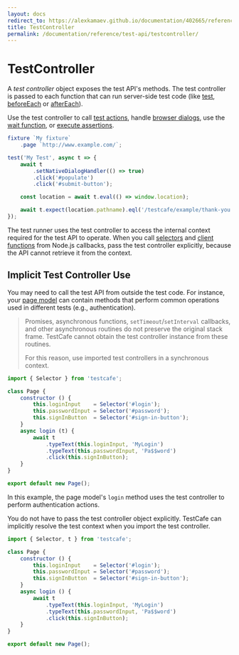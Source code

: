 ```yaml
---
layout: docs
redirect_to: https://alexkamaev.github.io/documentation/402665/reference/test-api/testcontroller
title: TestController
permalink: /documentation/reference/test-api/testcontroller/
---
```

# TestController

A *test controller* object exposes the test API's methods. The test controller is passed to each function that can run server-side test code (like [test](../global/test.md), [beforeEach](../fixture/beforeeach.md) or [afterEach](../fixture/aftereach.md)).

Use the test controller to call [test actions](../../../guides/basic-guides/interact-with-the-page.md), handle [browser dialogs](../../../guides/basic-guides/interact-with-the-page.md#handle-native-dialogs), use the [wait function](../../../guides/basic-guides/interact-with-the-page.md#wait), or [execute assertions](../../../guides/basic-guides/assert.md).

```js
fixture `My fixture`
    .page `http://www.example.com/`;

test('My Test', async t => {
    await t
        .setNativeDialogHandler(() => true)
        .click('#populate')
        .click('#submit-button');

    const location = await t.eval(() => window.location);

    await t.expect(location.pathname).eql('/testcafe/example/thank-you.html');
});
```

The test runner uses the test controller to access the internal context required for the test API to operate. When you call [selectors](../../../guides/basic-guides/select-page-elements.md) and [client functions](../../../guides/basic-guides/obtain-client-side-info.md) from Node.js callbacks, pass the test controller explicitly, because the API cannot retrieve it from the context.

## Implicit Test Controller Use

You may need to call the test API from outside the test code. For instance, your [page model](../../../guides/concepts/page-model.md) can contain methods that perform common operations used in different tests (e.g., authentication).

> Promises, asynchronous functions, `setTimeout`/`setInterval` callbacks, and other asynchronous routines do not preserve the original stack frame. TestCafe cannot obtain the test controller instance from these routines.
>
> For this reason, use imported test controllers in a synchronous context.

```js
import { Selector } from 'testcafe';

class Page {
    constructor () {
        this.loginInput    = Selector('#login');
        this.passwordInput = Selector('#password');
        this.signInButton  = Selector('#sign-in-button');
    }
    async login (t) {
        await t
            .typeText(this.loginInput, 'MyLogin')
            .typeText(this.passwordInput, 'Pa$$word')
            .click(this.signInButton);
    }
}

export default new Page();
```

In this example, the page model's `login` method uses the test controller to perform authentication actions.

You do not have to pass the test controller object explicitly. TestCafe can implicitly resolve the test context when you import the test controller.

```js
import { Selector, t } from 'testcafe';

class Page {
    constructor () {
        this.loginInput    = Selector('#login');
        this.passwordInput = Selector('#password');
        this.signInButton  = Selector('#sign-in-button');
    }
    async login () {
        await t
            .typeText(this.loginInput, 'MyLogin')
            .typeText(this.passwordInput, 'Pa$$word')
            .click(this.signInButton);
    }
}

export default new Page();
```
